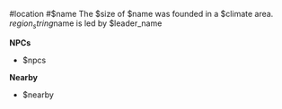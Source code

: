 #location #$name
The $size of $name was founded in a $climate area. $region_string$name is led by $leader_name

**NPCs**
- $npcs

**Nearby**
- $nearby